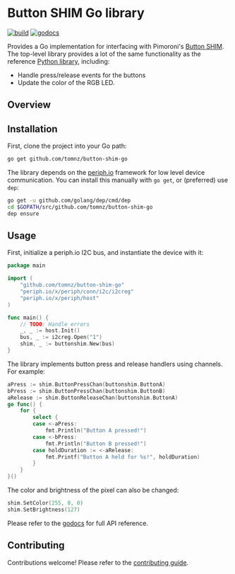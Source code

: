 # Button SHIM Go library

[![build](https://travis-ci.org/tomnz/button-shim-go.svg?branch=master)](https://travis-ci.org/tomnz/button-shim-go)
[![godocs](https://godoc.org/github.com/tomnz/button-shim-go?status.svg)](https://godoc.org/github.com/tomnz/button-shim-go)

Provides a Go implementation for interfacing with Pimoroni's [Button SHIM](https://shop.pimoroni.com/products/button-shim). The top-level library provides a lot of the same functionality as the reference [Python library](http://docs.pimoroni.com/buttonshim/), including:

* Handle press/release events for the buttons
* Update the color of the RGB LED.

## Overview

## Installation

First, clone the project into your Go path:

```bash
go get github.com/tomnz/button-shim-go
```

The library depends on the [periph.io](https://periph.io) framework for low level device communication. You can install this manually with `go get`, or (preferred) use `dep`:

```bash
go get -u github.com/golang/dep/cmd/dep
cd $GOPATH/src/github.com/tomnz/button-shim-go
dep ensure
```

## Usage

First, initialize a periph.io I2C bus, and instantiate the device with it:

```go
package main

import (
    "github.com/tomnz/button-shim-go"
    "periph.io/x/periph/conn/i2c/i2creg"
    "periph.io/x/periph/host"
)

func main() {
    // TODO: Handle errors
    _, _ := host.Init()
    bus, _ := i2creg.Open("1")
    shim, _ := buttonshim.New(bus)
}
```

The library implements button press and release handlers using channels. For example:

```go
aPress := shim.ButtonPressChan(buttonshim.ButtonA)
bPress := shim.ButtonPressChan(buttonshim.ButtonB)
aRelease := shim.ButtonReleaseChan(buttonshim.ButtonA)
go func() {
    for {
        select {
        case <-aPress:
            fmt.Println("Button A pressed!")
        case <-bPress:
            fmt.Println("Button B pressed!")
        case holdDuration := <-aRelease:
            fmt.Printf("Button A held for %s!", holdDuration)
        }
    }
}()
```

The color and brightness of the pixel can also be changed:

```go
shim.SetColor(255, 0, 0)
shim.SetBrightness(127)
```

Please refer to the [godocs](https://godoc.org/github.com/tomnz/button-shim-go) for full API reference.

## Contributing

Contributions welcome! Please refer to the [contributing guide](https://github.com/tomnz/button-shim-go/blob/master/CONTRIBUTING.md).
